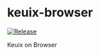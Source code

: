# keuix-browser
[![Release](https://jitpack.io/v/kotlin-everywhere/keuix-browser.svg)](https://jitpack.io/#kotlin-everywhere/keuix-browser)

Keuix on Browser